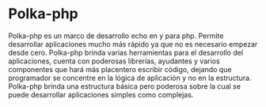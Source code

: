 Polka-php
=========

Polka-php es un marco de desarrollo echo en y para php. Permite desarrollar 
aplicaciones mucho más rápido ya que no es necesario empezar desde cero. 
Polka-php brinda varias herramientas para el desarrollo del aplicaciones, 
cuenta con poderosas librerías, ayudantes y varios componentes que hará más 
placentero escribir código, dejando que programador se concentre en la lógica 
de aplicación y no en la estructura. Polka-php brinda una estructura básica pero 
poderosa sobre la cual se puede desarrollar aplicaciones simples como complejas.
